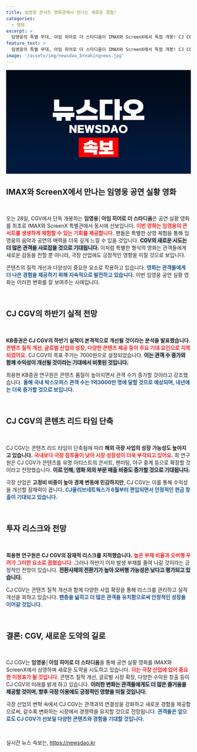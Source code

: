 ```yaml
---
title: 임영웅 콘서트 영화관에서 만나는 새로운 경험!
categories:
  - 영화
excerpt: >
  임영웅의 특별 무대, 아임 히어로 더 스타디움이 IMAX와 ScreenX에서 독점 개봉! CJ CGV의 실적 개선 기대 속, 관객들이 놓칠 수 없는 경험이 펼쳐진다!
feature_text: >
  임영웅의 특별 무대, 아임 히어로 더 스타디움이 IMAX와 ScreenX에서 독점 개봉! CJ CGV의 실적 개선 기대 속, 관객들이 놓칠 수 없는 경험이 펼쳐진다!
image: '/assets/img/newsdao_breakingnews.jpg'
---
```


<p><img src="/assets/img/newsdao_breakingnews.jpg" alt="bookingtag 속보" /></p>

<h2 data-ke-size="size26">IMAX와 ScreenX에서 만나는 임영웅 공연 실황 영화</h2>

<p data-ke-size="size16">&nbsp;</p>

<p data-ke-size="size16">오는 28일, CGV에서 단독 개봉하는 <b>임영웅│아임 히어로 더 스타디움</b>은 공연 실황 영화를 최초로 IMAX와 ScreenX 특별관에서 동시에 선보입니다. <b><span style="color: #ee2323;">이번 영화는 임영웅의 콘서트를 생생하게 체험할 수 있는 기회를 제공합니다.</span></b> 팬들은 특별한 상영 체험을 통해 임영웅의 음악과 공연의 매력을 더욱 깊게 느낄 수 있을 것입니다. <b><span style="background-color: #21538527;">CGV의 새로운 시도는 더 많은 관객을 사로잡을 것으로 기대됩니다.</span></b> 이처럼 특별한 형식의 영화는 관객들에게 새로운 감동을 전할 뿐 아니라, 극장 산업에도 긍정적인 영향을 미칠 것으로 보입니다.</p>

<p data-ke-size="size16">콘텐츠의 질적 개선과 다양성이 중요한 요소로 작용하고 있습니다. <b><span style="color: #1a5490;">영화는 관객들에게 더 나은 경험을 제공하기 위해 지속적으로 발전하고 있습니다.</span></b> 이번 임영웅 공연 실황 영화는 이러한 변화를 잘 보여주는 사례입니다.</p>

<p data-ke-size="size16">&nbsp;</p>

<h2 data-ke-size="size26">CJ CGV의 하반기 실적 전망</h2>

<p data-ke-size="size16">&nbsp;</p>

<p data-ke-size="size16"><b>KB증권은 CJ CGV의 하반기 실적이 본격적으로 개선될 것이라는 분석을 발표했습니다.</b> <b><span style="color: #ee2323;">콘텐츠 질적 개선, 글로벌 산업의 성장, 다양한 콘텐츠 제공 등이 주요 기대 요인으로 지목되었어요.</span></b> CJ CGV의 목표 주가는 7000원으로 설정되었습니다. <b><span style="background-color: #21538527;">이는 관객 수 증가와 함께 수익성이 개선될 것이라는 기대에서 비롯된 것입니다.</span></b> </p>

<p data-ke-size="size16">최용현 KB증권 연구원은 콘텐츠 품질이 높아지면서 관객 수가 증가할 것이라고 강조했습니다. <b><span style="color: #1a5490;">올해 국내 박스오피스 관객 수는 1억3000만 명에 달할 것으로 예상되며, 내년에는 더욱 증가할 것으로 보입니다.</span></b> </p>

<p data-ke-size="size16">&nbsp;</p>

<h2 data-ke-size="size26">CJ CGV의 콘텐츠 리드 타임 단축</h2>

<p data-ke-size="size16">&nbsp;</p>

<p data-ke-size="size16">CJ CGV는 콘텐츠 리드 타임이 단축됨에 따라 <b>해외 극장 사업의 성장 가능성도 높아지고 있습니다.</b> <b><span style="color: #ee2323;">국내보다 극장 침투율이 낮아 시장 성장성이 더욱 부각되고 있어요.</span></b> 최 연구원은 CJ CGV가 콘텐츠를 유명 아티스트의 콘서트, 팬미팅, 야구 중계 등으로 확장할 것이라고 전망했습니다. <b><span style="background-color: #21538527;">이로 인해, 영화 외의 부문 매출 비중도 증가할 것으로 기대됩니다.</span></b></p>

<p data-ke-size="size16">극장 산업은 <b>고정비 비중이 높아 경제 변동에 민감하지만</b>, CJ CGV는 이를 통해 수익성을 개선할 잠재력이 큽니다. <b><span style="color: #1a5490;">CJ올리브네트웍스가 6월부터 편입되면서 안정적인 현금 창출이 기대되고 있습니다.</span></b></p>

<p data-ke-size="size16">&nbsp;</p>

<h2 data-ke-size="size26">투자 리스크와 전망</h2>

<p data-ke-size="size16">&nbsp;</p>

<p data-ke-size="size16"><b>최용현 연구원은 CJ CGV의 잠재적 리스크를 지적했습니다.</b> <b><span style="color: #ee2323;">높은 부채 비율과 오버행 우려가 그러한 요소로 꼽혔습니다.</span></b> 그러나 하반기 이자 발생 부채를 줄여 나갈 것이라는 긍정적인 전망이 있습니다. <b><span style="background-color: #21538527;">전환사채의 전환기가 높아 오버행 가능성은 낮다고 평가되고 있습니다.</span></b></p>

<p data-ke-size="size16">CJ CGV는 콘텐츠 질적 개선과 함께 다양한 사업 확장을 통해 리스크를 관리하고 실적 개선을 꾀하고 있습니다. <b><span style="color: #1a5490;">팬층을 넓히고 더 많은 관객을 유치함으로써 안정적인 성장을 이어갈 것입니다.</span></b></p>

<p data-ke-size="size16">&nbsp;</p>

<h2 data-ke-size="size26">결론: CGV, 새로운 도약의 길로</h2>

<p data-ke-size="size16">&nbsp;</p>

<p data-ke-size="size16">CJ CGV는 <b>임영웅│아임 히어로 더 스타디움</b>을 통해 공연 실황 영화를 IMAX와 ScreenX에서 상영하며 새로운 도약을 시도하고 있습니다. <b><span style="color: #ee2323;">이는 극장 산업에 있어 중요한 이정표가 될 것입니다.</span></b> 콘텐츠 질적 개선, 글로벌 시장 확장, 다양한 수익원 창출 등이 CJ CGV의 미래를 밝게 하고 있습니다. <b><span style="background-color: #21538527;">이러한 변화는 관객들에게도 더 많은 즐거움을 제공할 것이며, 향후 극장 이용에도 긍정적인 영향을 미칠 것입니다.</span></b></p>

<p data-ke-size="size16">극장 산업의 변혁 속에서 CJ CGV는 관객과의 연결성을 강화하고 새로운 경험을 제공함으로써, 갈수록 변화하는 시장에서 경쟁력을 유지할 것으로 전망됩니다. <b><span style="color: #1a5490;">관객들은 앞으로도 CJ CGV가 선보일 다양한 콘텐츠와 경험을 기대할 것입니다.</span></b></p>

<p data-ke-size="size16">&nbsp;</p>
실시간 뉴스 속보는, <a href="https://newsdao.kr" rel="dofollow">https://newsdao.kr</a>


